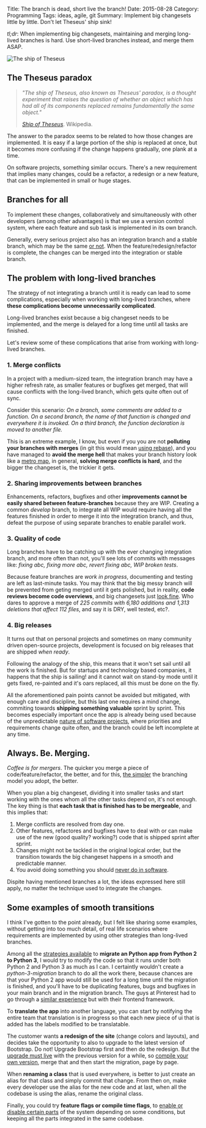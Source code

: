 Title: The branch is dead, short live the branch!
Date: 2015-08-28
Category: Programming
Tags: ideas, agile, git
Summary: Implement big changesets little by little. Don't let Theseus' ship sink!

*tl;dr*: When implementing big changesets, maintaining and merging long-lived
branches is hard. Use short-lived branches instead, and merge them ASAP.

![The ship of Theseus](/images/ship.jpg)


## The Theseus paradox

> *"The ship of Theseus, also known as Theseus' paradox, is a thought experiment
> that raises the question of whether an object which has had all of its 
> components replaced remains fundamentally the same object."*
>
> <cite>[Ship of Theseus][1]</cite>. Wikipedia.

The answer to the paradox seems to be related to how those changes are
implemented. It is easy if a large portion of the ship is replaced at once, but
it becomes more confusing if the change happens gradually, one plank at a time.

On software projects, something similar occurs. There's a new requirement that
implies many changes, could be a refactor, a redesign or a new feature, that
can be implemented in small or huge stages.


## Branches for all

To implement these changes, collaboratively and simultaneously with other
developers (among other advantages) is that we use a version control system,
where each feature and sub task is implemented in its own branch.

Generally, every serious project also has an integration branch and a stable
branch, which may be the same [or not][4]. When the feature/redesign/refactor is
complete, the changes can be merged into the integration or stable branch.


## The problem with long-lived branches

The strategy of not integrating a branch until it is ready can lead to some
complications, especially when working with long-lived branches, where **these
complications become unnecessarily complicated**.

Long-lived branches exist because a big changeset needs to be implemented, and
the merge is delayed for a long time until all tasks are finished.

Let's review some of these complications that arise from working with
long-lived branches.


### 1. Merge conflicts

In a project with a medium-sized team, the integration branch may have a higher
refresh rate, as smaller features or bugfixes get merged, that will cause
conflicts with the long-lived branch, which gets quite often out of sync.

Consider this scenario: *On a branch, some comments are added to a function.
On a second branch, the name of that function is changed and everywhere it is
invoked. On a third branch, the function declaration is moved to another file.*

This is an extreme example, I know, but even if you you are not **polluting your
branches with merges** (in git this would mean [using rebase][5]), and you have
managed to **avoid the merge hell** that makes your branch history look like a
[metro map][3], in general, **solving merge conflicts is hard**, and the bigger
the changeset is, the trickier it gets.


### 2. Sharing improvements between branches

Enhancements, refactors, bugfixes and other **improvements cannot be easily
shared between feature-branches** because they are WIP. Creating a common
*develop* branch, to integrate all WIP would require having all the features
finished in order to merge it into the integration branch, and thus, defeat the
purpose of using separate branches to enable parallel work.


### 3. Quality of code

Long branches have to be catching up with the ever changing integration branch,
and more often than not, you'll see lots of commits with messages like: *fixing
abc, fixing more abc, revert fixing abc, WIP broken tests*.

Because feature branches are *work in progress*, documenting and testing are
left as last-minute tasks. You may think that the big messy branch will be
prevented from geting merged until it gets polished, but in reality, **code
reviews become code overviews**, and big changesets just [look fine][2]. Who
dares to approve a merge of *225 commits with 6,180 additions and 1,313
deletions that affect 112 files*, and say it is DRY, well tested, etc?.


### 4. Big releases

It turns out that on personal projects and sometimes on many community driven
open-source projects, development is focused on big releases that are shipped
*when ready*. 

Following the analogy of the ship, this means that it won't set sail until all
the work is finished. But for startups and technology based companies, it
happens that the ship is sailing! and it cannot wait on stand-by mode until it
gets fixed, re-painted and it's oars replaced, all this must be done on the fly.

All the aforementioned pain points cannot be avoided but mitigated, with enough
care and discipline, but this last one requires a mind change, commiting towards
**shipping something valuable** sprint by sprint. This becomes especially
important once the app is already being used because of the unpredictable
[nature of software projects][8], where priorities and requirements change quite
often, and the branch could be left incomplete at any time.


## Always. Be. Merging. 

*Coffee is for mergers*. The quicker you merge a piece of code/feature/refactor,
the better, and for this, [the simpler][6] the branching model you adopt, the
better.

When you plan a big changeset, dividing it into smaller tasks and start working
with the ones whom all the other tasks depend on, it's not enough. The key
thing is that **each task that is finished has to be mergeable**, and this
implies that:

1. Merge conflicts are resolved from day one.
2. Other features, refactores and bugfixes have to deal with or can make use of
   the new (good quality? working?) code that is shipped sprint after sprint.
3. Changes might not be tackled in the original logical order, but the
   transition towards the big changeset happens in a smooth and predictable
   manner.
4. You avoid doing something you should [never do in software][12].

Dispite having mentioned branches a lot, the ideas expressed here still apply,
no matter the technique used to integrate the changes.


## Some examples of smooth transitions

I think I've gotten to the point already, but I felt like sharing some examples,
without getting into too much detail, of real life scenarios where requirements
are implemented by using other strategies than long-lived branches.

Among all the [strategies available][7] to **migrate an Python app from Python 2
to Python 3**, I would try to modify the code so that it runs under both Python
2 and Python 3  as much as I can. I certaintly wouldn't create a
*python-3-migration* branch to do all the work there, because chances are that
your Python 2 app would still be used for a long time until the migration is
finished, and you'll have to be duplicating features, bugs and bugfixes in your
main branch and in the migration branch. The guys at Pinterest had to go through
a [similar experience][13] but with their frontend framework.

To **translate the app** into another language, you can start by notifying the
entire team that translation is in progress so that each new piece of ui that is
added has the labels modified to be translatable.

The customer wants **a redesign of the site** (change colors and layouts), and
decides take the opportunity to also to upgrade to the latest version of
Bootstrap. Do not! Upgrade Bootstrap first and then do the redesign. But the
[upgrade must live][9] with the previous version for a while, so [compile your
own version][10], merge that and then start the migration, page by page.

When **renaming a class** that is used everywhere, is better to just create an
alias for that class and simply commit that change. From then on, make every
developer use the alias for the new code and at last, when all the codebase is
using the alias, rename the original class.

Finally, you could try **feature flags or compile time flags**, to [enable or
disable certain parts][11] of the system depending on some conditions, but
keeping all the parts integrated in the same codebase.


[1]: https://en.wikipedia.org/wiki/Ship_of_Theseus "Ship of Theseus"
[2]: https://twitter.com/iamdevloper/status/397664295875805184 "Code reviews"
[3]: http://www.tugberkugurlu.com/archive/resistance-against-london-tube-map-commit-history-a-k-a--git-merge-hell "Merge Hell"
[4]: http://nvie.com/posts/a-successful-git-branching-model/ "Git Flow"
[5]: https://www.atlassian.com/git/tutorials/merging-vs-rebasing/workflow-walkthrough "Merging vs Rebasing"
[6]: http://scottchacon.com/2011/08/31/github-flow.html "Github Flow"
[7]: http://python3porting.com/strategies.html "Migration strategies"
[8]: http://projectcartoon.com/cartoon/1 "How Projects Really Work"
[9]: http://slides.com/pamelafox/when-bootstrap-attacks "When bootstrap attacks"
[10]: http://ruby.bvision.com/blog/please-stop-embedding-bootstrap-classes-in-your-html "Please stop embedding Bootstrap classes in your HTML!"
[11]: http://blog.travis-ci.com/2014-03-04-use-feature-flags-to-ship-changes-with-confidence/ "Using Feature Flags to Ship Changes with Confidence"
[12]: http://www.joelonsoftware.com/articles/fog0000000069.html "Things You Should Never Do, Part I"
[13]: https://engineering.pinterest.com/blog/migrating-pinterest-profiles-react "Migrating Pinterest profiles to React"
